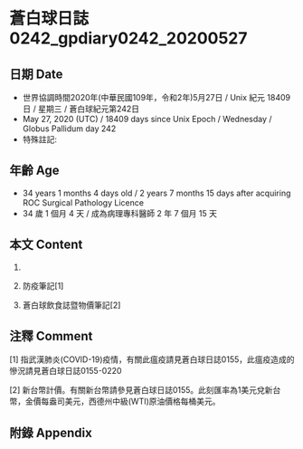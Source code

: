 [_metadata_:encoding]: - "utf-8"
[_metadata_:language]: - "zh-Hant-TW"
[_metadata_:fileformat]: - "markdown"
[_metadata_:MIME_type]: - "text/plain"
[_metadata_:markdown_version]: - "commonmark version 0.29"
[_metadata_:markdown_spec]: - "https://spec.commonmark.org/0.29/"

# 蒼白球日誌0242_gpdiary0242_20200527 #

## 日期 Date ##

* 世界協調時間2020年(中華民國109年，令和2年)5月27日 / Unix 紀元 18409 日 / 星期三 / 蒼白球紀元第242日
* May 27, 2020 (UTC) / 18409 days since Unix Epoch / Wednesday / Globus Pallidum day 242
* 特殊註記:

## 年齡 Age ##

* 34 years 1 months 4 days old / 2 years 7 months 15 days after acquiring ROC Surgical Pathology Licence
* 34 歲 1 個月 4 天 / 成為病理專科醫師 2 年 7 個月 15 天

## 本文 Content ##

1. 

    
2. 防疫筆記[1]

    
3. 蒼白球飲食誌暨物價筆記[2]

    

## 注釋 Comment ##

[1] 指武漢肺炎(COVID-19)疫情，有關此瘟疫請見蒼白球日誌0155，此瘟疫造成的慘況請見蒼白球日誌0155-0220


[2] 新台幣計價。有關新台幣請參見蒼白球日誌0155。此刻匯率為1美元兌新台幣，金價每盎司美元，西德州中級(WTI)原油價格每桶美元。



## 附錄 Appendix ##

